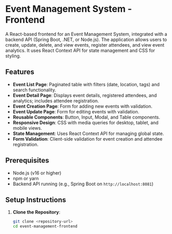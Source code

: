 # Event Management System - Frontend

A React-based frontend for an Event Management System, integrated with a backend API (Spring Boot, .NET, or Node.js). The application allows users to create, update, delete, and view events, register attendees, and view event analytics. It uses React Context API for state management and CSS for styling.

## Features
- **Event List Page**: Paginated table with filters (date, location, tags) and search functionality.
- **Event Detail Page**: Displays event details, registered attendees, and analytics; includes attendee registration.
- **Event Creation Page**: Form for adding new events with validation.
- **Event Update Page**: Form for editing events with validation.
- **Reusable Components**: Button, Input, Modal, and Table components.
- **Responsive Design**: CSS with media queries for desktop, tablet, and mobile views.
- **State Management**: Uses React Context API for managing global state.
- **Form Validation**: Client-side validation for event creation and attendee registration.

## Prerequisites
- Node.js (v16 or higher)
- npm or yarn
- Backend API running (e.g., Spring Boot on `http://localhost:8081`)

## Setup Instructions
1. **Clone the Repository**:
   ```bash
   git clone <repository-url>
   cd event-management-frontend